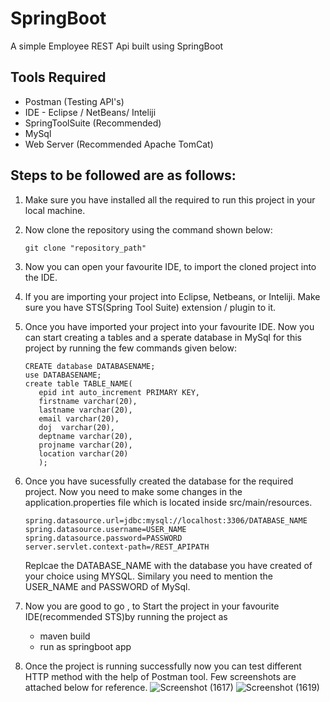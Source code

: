 # SpringBoot 
A simple Employee REST Api built using SpringBoot

## Tools Required
- Postman (Testing API's)
- IDE - Eclipse / NetBeans/ Inteliji
- SpringToolSuite (Recommended)
- MySql 
- Web Server (Recommended Apache TomCat)

## Steps to be followed are as follows: 
1) Make sure you have installed all the required to run this project in your local machine. 
2) Now clone the repository using the command shown below: 
    ```
    git clone "repository_path"
    ```
3) Now you can open your favourite IDE, to import the cloned project into the IDE. 
4) If you are importing your project into Eclipse, Netbeans, or Inteliji. Make sure you have STS(Spring Tool Suite) extension / plugin to it.
5) Once you have imported your project into your favourite IDE. Now you can start creating a tables and a sperate database  in MySql for this project by running the few commands given below:
   ```
   CREATE database DATABASENAME;
   use DATABASENAME;
   create table TABLE_NAME(
      epid int auto_increment PRIMARY KEY,
      firstname varchar(20),
      lastname varchar(20),
      email varchar(20),
      doj  varchar(20),
      deptname varchar(20), 
	  projname varchar(20),
      location varchar(20) 
      );
   ```
6) Once you have sucessfully created the database for the required project. Now you need to make some changes in the application.properties file which is located inside src/main/resources. 
    
    ```
    spring.datasource.url=jdbc:mysql://localhost:3306/DATABASE_NAME
    spring.datasource.username=USER_NAME
    spring.datasource.password=PASSWORD
    server.servlet.context-path=/REST_APIPATH
    ```
   Replcae the DATABASE_NAME with the database you have created of your choice using MYSQL. Similary you need to mention the USER_NAME and PASSWORD of MySql. 
7) Now you are good to go , to Start the project in your favourite IDE(recommended STS)by running the project as
    -  maven build
    -  run as springboot app
8) Once the project is running successfully now you can test different HTTP method with the help of Postman tool. Few screenshots are attached below for reference. 
![Screenshot (1617)](https://user-images.githubusercontent.com/61947484/150727419-3a8a6c0a-8d27-4600-9554-40afbfcd3380.png)
![Screenshot (1619)](https://user-images.githubusercontent.com/61947484/150727540-79703c48-e534-4116-ac5d-525abbfe2794.png)
